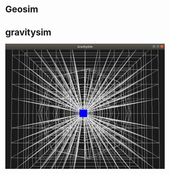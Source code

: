 # Geosim
# gravitysim
![Sample screenshot](https://github.com/hollan86/gravitysim/blob/master/gravity_space_warp.png)

